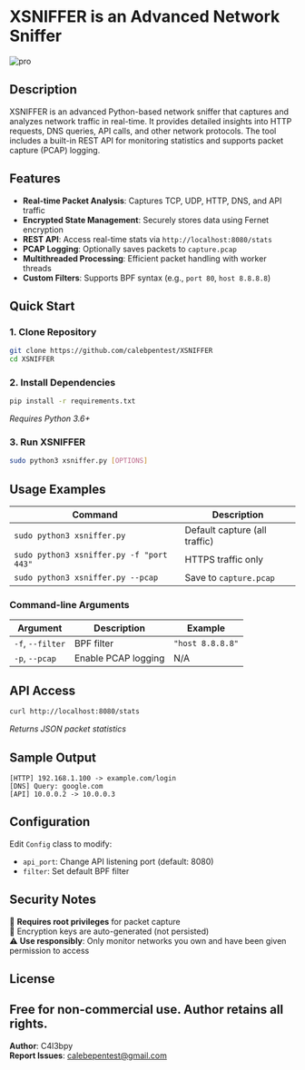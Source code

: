 # XSNIFFER is an Advanced Network Sniffer

![pro](https://github.com/user-attachments/assets/6830b5dc-dc3a-48d4-8085-109faa4f16ea)

## Description
XSNIFFER is an advanced Python-based network sniffer that captures and analyzes network traffic in real-time. It provides detailed insights into HTTP requests, DNS queries, API calls, and other network protocols. The tool includes a built-in REST API for monitoring statistics and supports packet capture (PCAP) logging.

## Features
- **Real-time Packet Analysis**: Captures TCP, UDP, HTTP, DNS, and API traffic
- **Encrypted State Management**: Securely stores data using Fernet encryption
- **REST API**: Access real-time stats via `http://localhost:8080/stats`
- **PCAP Logging**: Optionally saves packets to `capture.pcap`
- **Multithreaded Processing**: Efficient packet handling with worker threads
- **Custom Filters**: Supports BPF syntax (e.g., `port 80`, `host 8.8.8.8`)

## Quick Start

### 1. Clone Repository
```bash
git clone https://github.com/calebpentest/XSNIFFER
cd XSNIFFER
```

### 2. Install Dependencies
```bash
pip install -r requirements.txt
```
*Requires Python 3.6+*

### 3. Run XSNIFFER
```bash
sudo python3 xsniffer.py [OPTIONS]
```

## Usage Examples
| Command | Description |
|---------|-------------|
| `sudo python3 xsniffer.py` | Default capture (all traffic) |
| `sudo python3 xsniffer.py -f "port 443"` | HTTPS traffic only |
| `sudo python3 xsniffer.py --pcap` | Save to `capture.pcap` |

### Command-line Arguments
| Argument | Description | Example |
|----------|-------------|---------|
| `-f`, `--filter` | BPF filter | `"host 8.8.8.8"` |
| `-p`, `--pcap` | Enable PCAP logging | N/A |

## API Access
```bash
curl http://localhost:8080/stats
```
*Returns JSON packet statistics*

## Sample Output
```
[HTTP] 192.168.1.100 -> example.com/login
[DNS] Query: google.com  
[API] 10.0.0.2 -> 10.0.0.3
```

## Configuration
Edit `Config` class to modify:
- `api_port`: Change API listening port (default: 8080)
- `filter`: Set default BPF filter

## Security Notes
🔐 **Requires root privileges** for packet capture  
🔑 Encryption keys are auto-generated (not persisted)  
⚠️ **Use responsibly**: Only monitor networks you own and have been given permission to access

## License
Free for non-commercial use. Author retains all rights.
---

**Author**: C4l3bpy  
**Report Issues**: calebepentest@gmail.com
```

